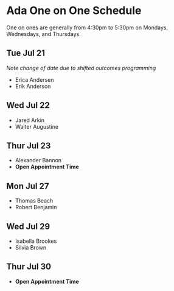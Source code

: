 # Ada One on One Schedule

One on ones are generally from 4:30pm to 5:30pm on Mondays, Wednesdays, and Thursdays.

## Tue Jul 21
*Note change of date due to shifted outcomes programming*

- Erica Andersen
- Erik Anderson

## Wed Jul 22

- Jared Arkin
- Walter Augustine

## Thur Jul 23

- Alexander Bannon
- **Open Appointment Time**

## Mon Jul 27

- Thomas Beach
- Robert Benjamin

## Wed Jul 29

- Isabella Brookes
- Silvia Brown

## Thur Jul 30

- **Open Appointment Time**
